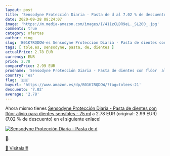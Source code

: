 ```yaml
---
layout: post
title: 'Sensodyne Protección Diaria - Pasta de d al 7.02 % de descuento'
date: 2020-09-28 08:24:07
image: 'https://m.media-amazon.com/images/I/411zCLDR9eL._SL200_.jpg'
comments: true
category: ofertas
author: ring
slug: 'B01K7RQDOW-es Sensodyne Protección Diaria - Pasta de dientes con flúor...'
tags: [ tole.es, sensodyne, pasta, de, dientes ]
actualPrice: 2.78 EUR
currency: EUR
price: 2.78
comparePrice: 2.99 EUR
prodname: 'Sensodyne Protección Diaria - Pasta de dientes con flúor  alivio para dientes sensibles - 75 ml'
country: 'es'
flag: '🇪🇸'
buyurl: 'https://www.amazon.es/dp/B01K7RQDOW/?tag=tolees-21'
descuento: '7.02'
average: '2.78'
---
```


Ahora mismo tienes [Sensodyne Protección Diaria - Pasta de dientes con flúor  alivio para dientes sensibles - 75 ml](https://www.amazon.es/dp/B01K7RQDOW/?tag=tolees-21) a 2.78 EUR (original: 2.99 EUR) (7.02 %  de descuento) en el siguiente enlace!

[![Sensodyne Protección Diaria - Pasta de d](https://m.media-amazon.com/images/I/411zCLDR9eL._SL200_.jpg)](https://www.amazon.es/dp/B01K7RQDOW/?tag=tolees-21)

🔎:


[🛒 Visítala!!!](https://www.amazon.es/dp/B01K7RQDOW/?tag=tolees-21)

